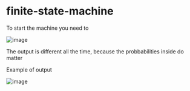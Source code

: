 # finite-state-machine

To start the machine you need to








![image](https://github.com/sviatoweb/finite-state-machine/assets/81622077/823b471f-f01f-418e-b60b-bc79cf30d943)

The output is different all the time, because the probbabilities inside do matter

Example of output






![image](https://github.com/sviatoweb/finite-state-machine/assets/81622077/e43b5fa9-1e64-4b5a-895f-f8f2b8f820d6)
